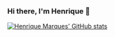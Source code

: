 ### Hi there, I'm Henrique 👋

<!--

Here are some ideas to get you started:

- 🔭 I’m currently working on ...
- 🌱 I’m currently learning ...
- 👯 I’m looking to collaborate on ...
- 🤔 I’m looking for help with ...
- 💬 Ask me about ...
- 📫 How to reach me: ...
- 😄 Pronouns: ...
- ⚡ Fun fact: ...
-->

[![Henrique Marques' GitHub stats](https://github-readme-stats.vercel.app/api?username=henrigm4626&?count_private=true&show_icons=true&theme=github_dark)](https://github.com/henrigm4626/github-readme-stats)
